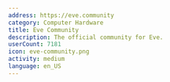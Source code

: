 ```yaml
---
address: https://eve.community
category: Computer Hardware
title: Eve Community
description: The official community for Eve.
userCount: 7181
icon: eve-community.png
activity: medium
language: en_US
---
```

